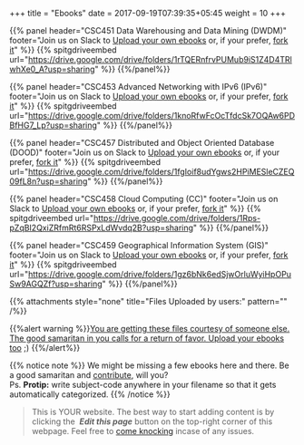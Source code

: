 +++
title = "Ebooks"
date =  2017-09-19T07:39:35+05:45
weight = 10
+++

{{% panel header="CSC451 Data Warehousing and Data Mining (DWDM)" footer="Join us on Slack to [Upload your own ebooks](https://join.slack.com/t/csitauthority/shared_invite/enQtMjgwOTA1NjExMzQ1LTc2Yzg0ODkyNzcxYjkyNzczOTdiMDE1OTIxNzg4MjNkOWJlM2U2MDc3OTBiOGQ4YWE0YTNlNDFkYWE2NjNlOTk) or, if your prefer, [fork it](/8thSem/en/how-to-contribute)"  %}} 
{{% spitgdriveembed url="https://drive.google.com/drive/folders/1rTQERnfrvPUMub9iS1Z4D4TRlwhXe0_A?usp=sharing" %}}
{{%/panel%}}

{{% panel header="CSC453 Advanced Networking with IPv6 (IPv6)" footer="Join us on Slack to [Upload your own ebooks](https://join.slack.com/t/csitauthority/shared_invite/enQtMjgwOTA1NjExMzQ1LTc2Yzg0ODkyNzcxYjkyNzczOTdiMDE1OTIxNzg4MjNkOWJlM2U2MDc3OTBiOGQ4YWE0YTNlNDFkYWE2NjNlOTk) or, if your prefer, [fork it](/8thSem/en/how-to-contribute)"  %}} 
{{% spitgdriveembed url="https://drive.google.com/drive/folders/1knoRfwFcOcTfdcSk7OQAw6PDBfHG7_Lp?usp=sharing" %}}
{{%/panel%}}

{{% panel header="CSC457 Distributed and Object Oriented Database (DOOD)" footer="Join us on Slack to [Upload your own ebooks](https://join.slack.com/t/csitauthority/shared_invite/enQtMjgwOTA1NjExMzQ1LTc2Yzg0ODkyNzcxYjkyNzczOTdiMDE1OTIxNzg4MjNkOWJlM2U2MDc3OTBiOGQ4YWE0YTNlNDFkYWE2NjNlOTk) or, if your prefer, [fork it](/8thSem/en/how-to-contribute)"  %}} 
{{% spitgdriveembed url="https://drive.google.com/drive/folders/1fgIoif8udYgws2HPiMESleCZEQ09fL8n?usp=sharing" %}}
{{%/panel%}}

{{% panel header="CSC458 Cloud Computing (CC)" footer="Join us on Slack to [Upload your own ebooks](https://join.slack.com/t/csitauthority/shared_invite/enQtMjgwOTA1NjExMzQ1LTc2Yzg0ODkyNzcxYjkyNzczOTdiMDE1OTIxNzg4MjNkOWJlM2U2MDc3OTBiOGQ4YWE0YTNlNDFkYWE2NjNlOTk) or, if your prefer, [fork it](/8thSem/en/how-to-contribute)"  %}} 
{{% spitgdriveembed url="https://drive.google.com/drive/folders/1Rps-pZqBI2QxiZRfmRt6RSPxLdWvdq2B?usp=sharing" %}}
{{%/panel%}}

{{% panel header="CSC459 Geographical Information System (GIS)" footer="Join us on Slack to [Upload your own ebooks](https://join.slack.com/t/csitauthority/shared_invite/enQtMjgwOTA1NjExMzQ1LTc2Yzg0ODkyNzcxYjkyNzczOTdiMDE1OTIxNzg4MjNkOWJlM2U2MDc3OTBiOGQ4YWE0YTNlNDFkYWE2NjNlOTk) or, if your prefer, [fork it](/8thSem/en/how-to-contribute)"  %}} 
{{% spitgdriveembed url="https://drive.google.com/drive/folders/1gz6bNk6edSjwOrluWyiHpOPuSw9AGQZf?usp=sharing" %}}
{{%/panel%}}

{{% attachments style="none" title="Files Uploaded by users:" pattern="" /%}}

{{%alert warning %}}[You are getting these files courtesy of someone else. The good samaritan in you calls for a return of favor. Upload your ebooks too](/8thSem/en/how-to-contribute) ;) {{%/alert%}}

{{% notice note %}}
We might be missing a few ebooks here and there. Be a good samaritan and [contribute](/8thSem/en/how-to-contribute), will you? <br/>Ps. __Protip:__ write subject-code anywhere in your filename so that it gets automatically categorized.
{{% /notice %}}


> This is YOUR website. The best way to start adding content is by clicking the <i class="fa fa-code-fork">&nbsp;__Edit this page__</i> button on the top-right corner of this webpage. Feel free to [come knocking](https://m.me/CSITauthority "We're responsive on messenger!") incase of any issues.
